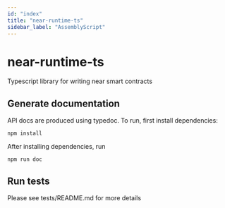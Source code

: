 ```yaml
---
id: "index"
title: "near-runtime-ts"
sidebar_label: "AssemblyScript"
---
```


# near-runtime-ts
Typescript library for writing near smart contracts

## Generate documentation

API docs are produced using typedoc. To run, first install dependencies:

```
npm install
```

After installing dependencies, run

```
npm run doc
```

## Run tests

Please see tests/README.md for more details
